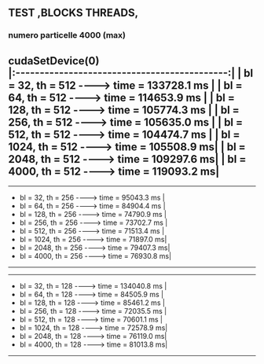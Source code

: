 ## TEST ,BLOCKS THREADS,  

### numero particelle 4000 (max)  
    
cudaSetDevice(0)    
|:--------------------------------------------:|
|  bl = 32, th = 512 ----> time = 133728.1 ms  |
|  bl = 64, th = 512 ----> time = 114653.9 ms  |
|  bl = 128, th = 512 ----> time = 105774.3 ms |
|  bl = 256, th = 512 ----> time = 105635.0 ms |
|  bl = 512, th = 512 ----> time = 104474.7 ms |
|  bl = 1024, th = 512 ----> time = 105508.9 ms|
|  bl = 2048, th = 512 ----> time = 109297.6 ms|
|  bl = 4000, th = 512 ----> time = 119093.2 ms|
-----------------------------------------------
----------------------------------------------
- bl = 32, th = 256 ----> time = 95043.3 ms  |
- bl = 64, th = 256 ----> time = 84904.4 ms  |
- bl = 128, th = 256 ----> time = 74790.9 ms |
- bl = 256, th = 256 ----> time = 73702.7 ms |
- bl = 512, th = 256 ----> time = 71513.4 ms |
- bl = 1024, th = 256 ----> time = 71897.0 ms|
- bl = 2048, th = 256 ----> time = 79407.3 ms|
- bl = 4000, th = 256 ----> time = 76930.8 ms|
----------------------------------------------
----------------------------------------------
- bl = 32, th = 128 ----> time = 134040.8 ms |
- bl = 64, th = 128 ----> time = 84505.9 ms  |
- bl = 128, th = 128 ----> time = 85461.2 ms |
- bl = 256, th = 128 ----> time = 72035.5 ms |
- bl = 512, th = 128 ----> time = 70601.1 ms |
- bl = 1024, th = 128 ----> time = 72578.9 ms|
- bl = 2048, th = 128 ----> time = 76119.0 ms|
- bl = 4000, th = 128 ----> time = 81013.8 ms|
---------------------------------------------


